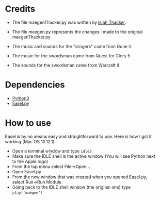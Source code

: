 # Credits
- The file maegenThacker.py was written by [Isiah Thacker](https://github.com/ThackerCI).
- The file maegen.py represents the changes I made to the original maegenThacker.py

- The music and sounds for the "slingers" came from Dune II
- The music for the swordsman came from Quest for Glory 5
- The sounds for the swordsman came from Warcraft II

# Dependencies
- [Python3](https://www.python.org/downloads/)
- [Easel.py](https://github.com/qianji/Easel_PY)

# How to use
Easel is by no means easy and straightforward to use.
Here is how I got it working (Mac OS 10.12.1)
- Open a terminal window and type ```idle3```
- Make sure the IDLE shell is the active window (You will see Python next to the Apple logo)
- From the top menu select File->Open...
- Open Easel.py
- From the new window that was created when you opened Easel.py, select Run->Run Module.
- Going back to the IDLE shell window (the original one) type ```play('maegen')```
